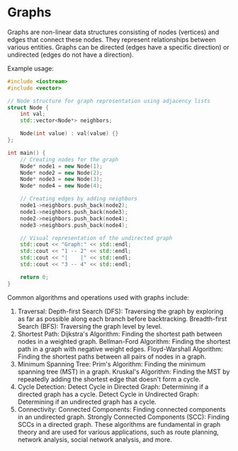 # Graphs

Graphs are non-linear data structures consisting of nodes (vertices) and edges that connect these nodes. They represent relationships between various entities. Graphs can be directed (edges have a specific direction) or undirected (edges do not have a direction).

Example usage:
```c++
#include <iostream>
#include <vector>

// Node structure for graph representation using adjacency lists
struct Node {
    int val;
    std::vector<Node*> neighbors;

    Node(int value) : val(value) {}
};

int main() {
    // Creating nodes for the graph
    Node* node1 = new Node(1);
    Node* node2 = new Node(2);
    Node* node3 = new Node(3);
    Node* node4 = new Node(4);

    // Creating edges by adding neighbors
    node1->neighbors.push_back(node2);
    node1->neighbors.push_back(node3);
    node2->neighbors.push_back(node4);
    node3->neighbors.push_back(node4);

    // Visual representation of the undirected graph
    std::cout << "Graph:" << std::endl;
    std::cout << "1 -- 2" << std::endl;
    std::cout << "|    |" << std::endl;
    std::cout << "3 -- 4" << std::endl;

    return 0;
}
```

Common algorithms and operations used with graphs include:

1. Traversal:
   Depth-first Search (DFS): Traversing the graph by exploring as far as possible along each branch before backtracking.
   Breadth-first Search (BFS): Traversing the graph level by level.
2. Shortest Path:
   Dijkstra's Algorithm: Finding the shortest path between nodes in a weighted graph.
   Bellman-Ford Algorithm: Finding the shortest path in a graph with negative weight edges.
   Floyd-Warshall Algorithm: Finding the shortest paths between all pairs of nodes in a graph.
3. Minimum Spanning Tree:
   Prim's Algorithm: Finding the minimum spanning tree (MST) in a graph.
   Kruskal's Algorithm: Finding the MST by repeatedly adding the shortest edge that doesn't form a cycle.
4. Cycle Detection:
   Detect Cycle in Directed Graph: Determining if a directed graph has a cycle.
   Detect Cycle in Undirected Graph: Determining if an undirected graph has a cycle.
5. Connectivity:
   Connected Components: Finding connected components in an undirected graph.
   Strongly Connected Components (SCC): Finding SCCs in a directed graph.
   These algorithms are fundamental in graph theory and are used for various applications, such as route planning, network analysis, social network analysis, and more.